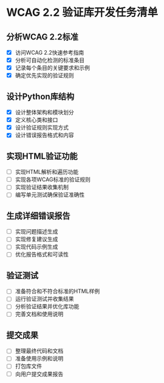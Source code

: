 # WCAG 2.2 验证库开发任务清单

## 分析WCAG 2.2标准
- [x] 访问WCAG 2.2快速参考指南
- [x] 分析可自动化检测的标准条目
- [x] 记录每个条目的关键要求和示例
- [x] 确定优先实现的验证规则

## 设计Python库结构
- [x] 设计整体架构和模块划分
- [x] 定义核心类和接口
- [x] 设计验证规则实现方式
- [x] 设计错误报告格式和内容

## 实现HTML验证功能
- [ ] 实现HTML解析和遍历功能
- [ ] 实现各项WCAG标准的验证规则
- [ ] 实现验证结果收集机制
- [ ] 编写单元测试确保验证准确性

## 生成详细错误报告
- [ ] 实现问题描述生成
- [ ] 实现修复建议生成
- [ ] 实现代码示例生成
- [ ] 优化报告格式和可读性

## 验证测试
- [ ] 准备符合和不符合标准的HTML样例
- [ ] 运行验证测试并收集结果
- [ ] 分析验证结果并优化库功能
- [ ] 完善文档和使用说明

## 提交成果
- [ ] 整理最终代码和文档
- [ ] 准备使用示例和说明
- [ ] 打包库文件
- [ ] 向用户提交成果报告
